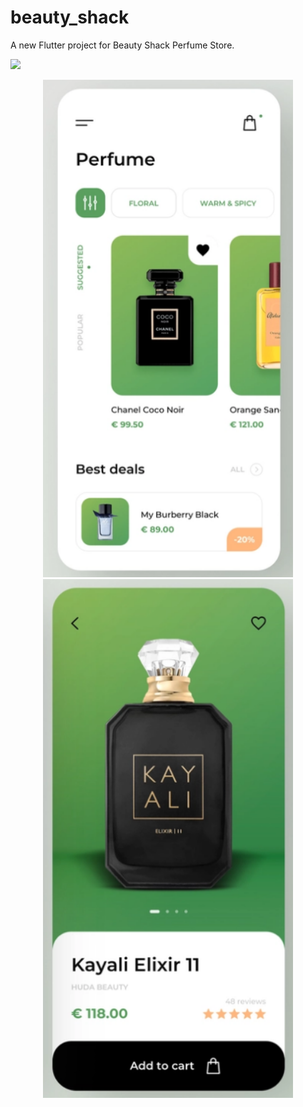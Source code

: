# beauty_shack

A new Flutter project for Beauty Shack Perfume Store.

![](https://github.com/PrinceMag/beauty_shack/blob/main/assets/screenshots/demo.gif)
<center><img src="https://github.com/PrinceMag/beauty_shack/blob/main/assets/screenshots/home1.PNG" width=400 ><center>
<center><img src="https://github.com/PrinceMag/beauty_shack/blob/main/assets/screenshots/home2.PNG" width=400 ><center>
